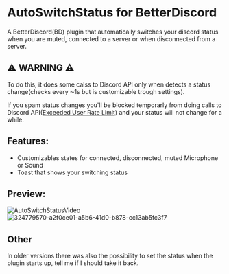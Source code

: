 # AutoSwitchStatus for BetterDiscord
A BetterDiscord(BD) plugin that automatically switches your discord status when you are muted, connected to a server or when disconnected from a server.

## ⚠️ WARNING ⚠️ 
To do this, it does some calss to Discord API only when detects a status change(checks every ⁓1s but is customizable trough settings).

If you spam status changes you'll be blocked temporarly from doing calls to Discord API([Exceeded User Rate Limit](https://discord.com/developers/docs/topics/rate-limits)) and your status will not change for a while.

## Features:
- Customizables states for connected, disconnected, muted Microphone or Sound
- Toast that shows your switching status

## Preview:
![AutoSwitchStatusVideo](https://github.com/nicola02nb/AutoSwitchStatus/assets/61830443/d084eeb0-dcfa-4f2c-b221-7e6597a5f7ee)
![324779570-a2f0ce01-a5b6-41d0-b878-cc13ab5fc3f7](https://github.com/nicola02nb/BetterDiscord-Stuff/assets/61830443/c1ecb206-c274-4f90-822d-f641217c26e1)

## Other
In older versions there was also the possibility to set the status when the plugin starts up, tell me if I should take it back.
